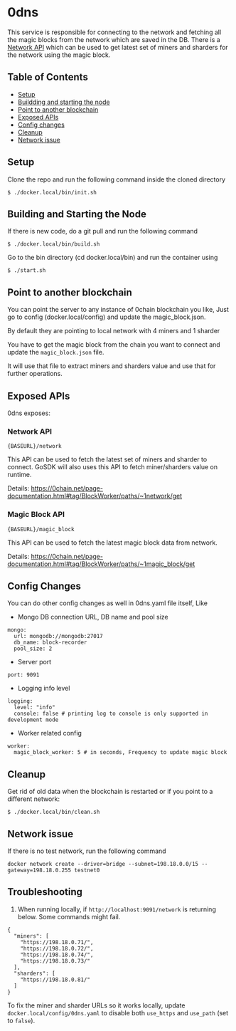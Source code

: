 # 0dns

This service is responsible for connecting to the network and fetching all the magic blocks from the network which are saved in the DB.
There is a [Network API](#network-api) which can be used to get latest set of miners and sharders for the network using the magic block.

## Table of Contents

- [Setup](#setup)
- [Buildding and starting the node](#building-and-starting-the-node)
- [Point to another blockchain](#point-to-another-blockchain)
- [Exposed APIs](#exposed-apis)
- [Config changes](#config-changes)
- [Cleanup](#cleanup)
- [Network issue](#network-issue)

## Setup

Clone the repo and run the following command inside the cloned directory

```
$ ./docker.local/bin/init.sh
```

## Building and Starting the Node

If there is new code, do a git pull and run the following command

```
$ ./docker.local/bin/build.sh
```

Go to the bin directory (cd docker.local/bin) and run the container using

```
$ ./start.sh
```

## Point to another blockchain

You can point the server to any instance of 0chain blockchain you like, Just go to config (docker.local/config) and update the magic_block.json.

By default they are pointing to local network with 4 miners and 1 sharder

You have to get the magic block from the chain you want to connect and update the `magic_block.json` file.

It will use that file to extract miners and sharders value and use that for further operations.

## Exposed APIs

0dns exposes:

### Network API

```
{BASEURL}/network
```

This API can be used to fetch the latest set of miners and sharder to connect.
GoSDK will also uses this API to fetch miner/sharders value on runtime.

Details: https://0chain.net/page-documentation.html#tag/BlockWorker/paths/~1network/get

### Magic Block API

```
{BASEURL}/magic_block
```

This API can be used to fetch the latest magic block data from network.

Details: https://0chain.net/page-documentation.html#tag/BlockWorker/paths/~1magic_block/get

## Config Changes

You can do other config changes as well in 0dns.yaml file itself, Like

- Mongo DB connection URL, DB name and pool size

```
mongo:
  url: mongodb://mongodb:27017
  db_name: block-recorder
  pool_size: 2
```

- Server port

```
port: 9091
```

- Logging info level

```
logging:
  level: "info"
  console: false # printing log to console is only supported in development mode
```

- Worker related config

```
worker:
  magic_block_worker: 5 # in seconds, Frequency to update magic block
```

## Cleanup

Get rid of old data when the blockchain is restarted or if you point to a different network:

```
$ ./docker.local/bin/clean.sh
```

## Network issue

If there is no test network, run the following command

```
docker network create --driver=bridge --subnet=198.18.0.0/15 --gateway=198.18.0.255 testnet0
```

## Troubleshooting

1. When running locally, if `http://localhost:9091/network` is returning below. Some commands might fail.

```
{
  "miners": [
    "https://198.18.0.71/",
    "https://198.18.0.72/",
    "https://198.18.0.74/",
    "https://198.18.0.73/"
  ],
  "sharders": [
    "https://198.18.0.81/"
  ]
}
```

To fix the miner and sharder URLs so it works locally, update `docker.local/config/0dns.yaml` to disable both `use_https` and `use_path` (set to `false`).
